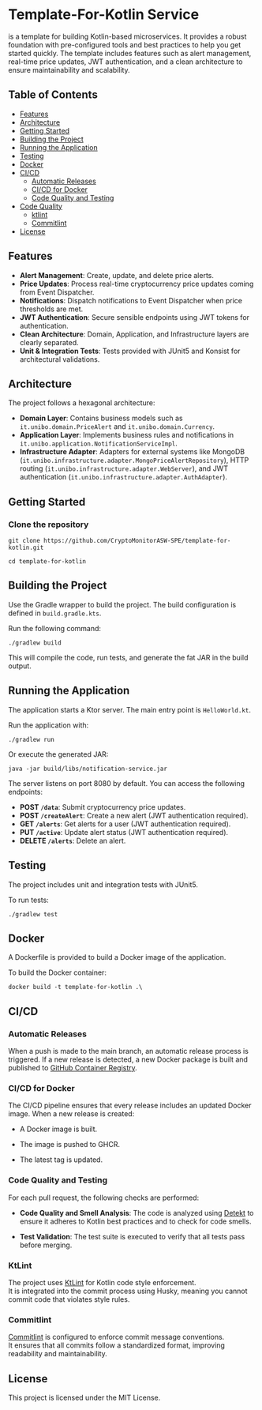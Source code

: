 
Template-For-Kotlin Service
====================

is a template for building Kotlin-based microservices. It provides a robust foundation with pre-configured tools and best practices to help you get started quickly. The template includes features such as alert management, real-time price updates, JWT authentication, and a clean architecture to ensure maintainability and scalability.

Table of Contents
-----------------

-   [Features](#features)
-   [Architecture](#architecture)
-   [Getting Started](#getting-started)
-   [Building the Project](#building-the-project)
-   [Running the Application](#running-the-application)
-   [Testing](#testing)
-   [Docker](#docker)
-   [CI/CD](#cicd)
    -   [Automatic Releases](#automatic-releases)
    -   [CI/CD for Docker](#cicd-for-docker)
    -   [Code Quality and Testing](#code-quality-and-testing)
-   [Code Quality](#code-quality)
    -   [ktlint](#ktlint)
    -   [Commitlint](#commitlint)
-   [License](#license)

Features
--------

-   **Alert Management**: Create, update, and delete price alerts.
-   **Price Updates**: Process real-time cryptocurrency price updates coming from Event Dispatcher.
-   **Notifications**: Dispatch notifications to Event Dispatcher when price thresholds are met.
-   **JWT Authentication**: Secure sensible endpoints using JWT tokens for authentication.
-   **Clean Architecture**: Domain, Application, and Infrastructure layers are clearly separated.
-   **Unit & Integration Tests**: Tests provided with JUnit5 and Konsist for architectural validations.

Architecture
------------

The project follows a hexagonal architecture:

-   **Domain Layer**: Contains business models such as `it.unibo.domain.PriceAlert` and `it.unibo.domain.Currency`.
-   **Application Layer**: Implements business rules and notifications in `it.unibo.application.NotificationServiceImpl`.
-   **Infrastructure Adapter**: Adapters for external systems like MongoDB (`it.unibo.infrastructure.adapter.MongoPriceAlertRepository`), HTTP routing (`it.unibo.infrastructure.adapter.WebServer`), and JWT authentication (`it.unibo.infrastructure.adapter.AuthAdapter`).

Getting Started
---------------

### Clone the repository


``` git clone https://github.com/CryptoMonitorASW-SPE/template-for-kotlin.git ```

```cd template-for-kotlin```


Building the Project
--------------------

Use the Gradle wrapper to build the project. The build configuration is defined in `build.gradle.kts`.

Run the following command:
```
./gradlew build
```

This will compile the code, run tests, and generate the fat JAR in the build output.

Running the Application
-----------------------

The application starts a Ktor server. The main entry point is `HelloWorld.kt`.

Run the application with:

```./gradlew run```

Or execute the generated JAR:

```java -jar build/libs/notification-service.jar```

The server listens on port 8080 by default. You can access the following endpoints:

-   **POST `/data`**: Submit cryptocurrency price updates.
-   **POST `/createAlert`**: Create a new alert (JWT authentication required).
-   **GET `/alerts`**: Get alerts for a user (JWT authentication required).
-   **PUT `/active`**: Update alert status (JWT authentication required).
-   **DELETE `/alerts`**: Delete an alert.

Testing
-------

The project includes unit and integration tests with JUnit5.

To run tests:

`./gradlew test`

Docker
------

A Dockerfile is provided to build a Docker image of the application.

To build the Docker container:

`docker build -t template-for-kotlin .\`


CI/CD
-----

### Automatic Releases

When a push is made to the main branch, an automatic release process is triggered. If a new release is detected, a new Docker package is built and published to [GitHub Container Registry](https://docs.github.com/en/packages/working-with-a-github-packages-registry/working-with-the-container-registry).


### CI/CD for Docker

The CI/CD pipeline ensures that every release includes an updated Docker image. When a new release is created:

-   A Docker image is built.

-   The image is pushed to GHCR.

-   The latest tag is updated.

### Code Quality and Testing

For each pull request, the following checks are performed:

-   **Code Quality and Smell Analysis**: The code is analyzed using [Detekt](https://detekt.dev/) to ensure it adheres to Kotlin best practices and to check for code smells.

-   **Test Validation**: The test suite is executed to verify that all tests pass before merging.

### KtLint

The project uses [KtLint](https://github.com/pinterest/ktlint) for Kotlin code style enforcement.\
It is integrated into the commit process using Husky, meaning you cannot commit code that violates style rules.

### Commitlint

[Commitlint](https://commitlint.js.org/) is configured to enforce commit message conventions.\
It ensures that all commits follow a standardized format, improving readability and maintainability.

License
-------

This project is licensed under the MIT License.
